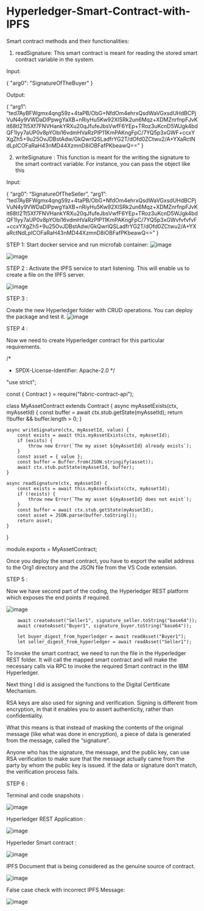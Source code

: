 # Hyperledger-Smart-Contract-with-IPFS
 

Smart contract methods and their functionalities: 

1.	 readSignature: This smart contract is meant for reading the stored smart contract variable in the system. 

Input: 

 {
  "arg0": "SignatureOfTheBuyer"
  }



Output: 

 {
“arg1”: “ted7AyBFWgmx4qng59z+4taPB/ObG+NfdOm4ehrxQsdWaVGxsdUHdBCPjVuN4y9VWDaDlPpwgYaXB+nRiyHu5Kw92XlSRk2un6Mqz+XDMZnrfnpFJvKit68tI2Tt5Xf7FNVHankYRXu20qJfufeJbsVwfF6YEp+TRoz3uKcnD5WJgk4bdQF1Iyy7aUP0v8pYObi16vdmHVaRzPlP11KmPAKngFpC/7YQ5p3xGWF+ccxYXgZh5+9u25OvJDBstAdw/GkQwrlQSLadfrYG2T/dOfd0ZCtwu2/A+YXaRctNdLpICOFaRaH43nMD44XzmnD8iOBFafPKbeawQ==”
 }


2.	writeSignature : This function is meant for the writing the signature to the smart contract variable. For instance, you can pass the object like this 

Input: 

{
“arg0”: “SignatureOfTheSeller”,
“arg1”: “ted7AyBFWgmx4qng59z+4taPB/ObG+NfdOm4ehrxQsdWaVGxsdUHdBCPjVuN4y9VWDaDlPpwgYaXB+nRiyHu5Kw92XlSRk2un6Mqz+XDMZnrfnpFJvKit68tI2Tt5Xf7FNVHankYRXu20qJfufeJbsVwfF6YEp+TRoz3uKcnD5WJgk4bdQF1Iyy7aUP0v8pYObi16vdmHVaRzPlP11KmPAKngFpC/7YQ5p3xGWvfvfvfvF+ccxYXgZh5+9u25OvJDBstAdw/GkQwrlQSLadfrYG2T/dOfd0ZCtwu2/A+YXaRctNdLpICOFaRaH43nMD44XzmnD8iOBFafPKbeawQ==”
}





STEP 1: Start docker service and run microfab container: ![image](https://user-images.githubusercontent.com/15349623/184539608-3202b9a5-6ee6-4e43-a77a-49c294e92d65.png)


![image](https://user-images.githubusercontent.com/15349623/184539529-14961312-c983-4434-be59-2c0238b0d900.png)


STEP 2 :  Activate the IPFS service to start listening. This will enable us to create a file on the IPFS server.

 ![image](https://user-images.githubusercontent.com/15349623/184539602-66dfce0b-e6cd-44ad-af9d-f93c5eb86a75.png)


STEP 3 : 

Create the new Hyperledger folder with CRUD operations. You can deploy the package and test it. 
 ![image](https://user-images.githubusercontent.com/15349623/184539637-f3e2ad0e-d935-48e6-a49d-d2acb3f5a7f7.png)


 

STEP 4 : 

Now we need to create Hyperledger contract for this particular requirements. 

/*
 * SPDX-License-Identifier: Apache-2.0
 */

"use strict";

const { Contract } = require("fabric-contract-api");

class MyAssetContract extends Contract {
    async myAssetExists(ctx, myAssetId) {
        const buffer = await ctx.stub.getState(myAssetId);
        return !!buffer && buffer.length > 0;
    }

    async writeSignature(ctx, myAssetId, value) {
        const exists = await this.myAssetExists(ctx, myAssetId);
        if (exists) {
            throw new Error(`The my asset ${myAssetId} already exists`);
        }
        const asset = { value };
        const buffer = Buffer.from(JSON.stringify(asset));
        await ctx.stub.putState(myAssetId, buffer);
    }

    async readSignature(ctx, myAssetId) {
        const exists = await this.myAssetExists(ctx, myAssetId);
        if (!exists) {
            throw new Error(`The my asset ${myAssetId} does not exist`);
        }
        const buffer = await ctx.stub.getState(myAssetId);
        const asset = JSON.parse(buffer.toString());
        return asset;
    }
}

module.exports = MyAssetContract;


Once you deploy the smart contract, you have to export the wallet address to the Org1 directory and the JSON file from the VS Code extension. 

STEP 5 : 

Now we have second part of the coding, the Hyperledger REST platform which exposes the end points if required. 

![image](https://user-images.githubusercontent.com/15349623/184539658-22659334-28b7-4fa8-8f3b-3fb6c42bb53c.png)

        await createAsset("Seller1", signature_seller.toString("base64"));
        await createAsset("Buyer1", signature_buyer.toString("base64"));

        let buyer_digest_from_hyperledger = await readAsset("Buyer1");
        let seller_digest_from_hyperledger = await readAsset("Seller1");



To invoke the smart contract, we need to run the file in the Hyperledger REST folder. It will call the mapped smart contract and will make the necessary calls via RPC to invoke the required Smart contract in the IBM Hyperledger. 








Next thing I did is assigned the functions to the Digital Certificate Mechanism. 

 




RSA keys are also used for signing and verification. Signing is different from encryption, in that it enables you to assert authenticity, rather than confidentiality.

What this means is that instead of masking the contents of the original message (like what was done in encryption), a piece of data is generated from the message, called the “signature”.

Anyone who has the signature, the message, and the public key, can use RSA verification to make sure that the message actually came from the party by whom the public key is issued. If the data or signature don’t match, the verification process fails.










STEP 6 : 

Terminal and code snapshots : 

 ![image](https://user-images.githubusercontent.com/15349623/184539675-2d74a89c-2853-4769-a8c9-784a643df9b8.png)


Hyperledger REST Application :

 ![image](https://user-images.githubusercontent.com/15349623/184539678-2f40c705-c275-4cad-83fb-6d166772497b.png)


Hyperleder Smart contract : 

 ![image](https://user-images.githubusercontent.com/15349623/184539697-9eaf1fb8-62ad-4757-b20b-f2296a575802.png)

 
IPFS Document that is being considered as the genuine source of contract. 

 ![image](https://user-images.githubusercontent.com/15349623/184539690-08db97c6-7b7f-4bdb-8f7f-cdcc305fab30.png)


False case check with incorrect IPFS Message: 

![image](https://user-images.githubusercontent.com/15349623/184539764-007cf30c-ab1b-4639-9e3f-2972cf575f38.png)


 

